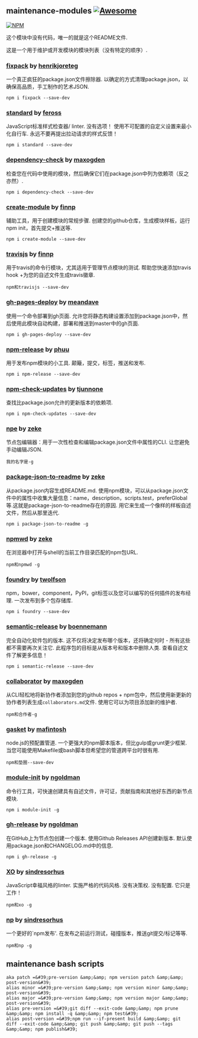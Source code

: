 ## maintenance-modules [![Awesome](https://cdn.rawgit.com/sindresorhus/awesome/d7305f38d29fed78fa85652e3a63e154dd8e8829/media/badge.svg)](https://github.com/sindresorhus/awesome)

[![NPM](https://nodei.co/npm/maintenance-modules.png)](https://www.npmjs.com/package/maintenance-modules)

这个模块中没有代码，唯一的就是这个README文件.

这是一个用于维护或开发模块的模块列表（没有特定的顺序）.

### [fixpack](https://github.com/henrikjoreteg/fixpack) by [henrikjoreteg](https://www.npmjs.com/~henrikjoreteg)

 一个真正疯狂的package.json文件擦除器.  以确定的方式清理package.json，以确保高品质，手工制作的艺术JSON.

```
npm i fixpack --save-dev
```

### [standard](https://github.com/feross/standard) by [feross](https://www.npmjs.com/~feross)

 JavaScript标准样式检查器/ linter.  没有选项！  使用不可配置的自定义设置来最小化自行车.  永远不要再提出拉动请求的样式反馈！

```
npm i standard --save-dev
```

### [dependency-check](https://github.com/maxogden/dependency-check) by [maxogden](https://www.npmjs.com/~maxogden)

检查您在代码中使用的模块，然后确保它们在package.json中列为依赖项（反之亦然）.

```
npm i dependency-check --save-dev
```

### [create-module](https://github.com/finnp/create-module) by [finnp](https://www.npmjs.com/~finnpauls)

 辅助工具，用于创建模块的常规步骤.  创建空的github仓库，生成模块样板，运行npm init，首先提交+推送等.

```
npm i create-module --save-dev
```

### [travisjs](https://github.com/finnp/node-travisjs) by [finnp](https://www.npmjs.com/~finnpauls)

 用于travis的命令行模块，尤其适用于管理节点模块的测试.  帮助您快速添加travis hook +为您的自述文件生成travis徽章.

```
npm和travisjs --save-dev
```

### [gh-pages-deploy](https://github.com/meandavejustice/gh-pages-deploy) by [meandave](https://www.npmjs.com/~meandave)

 使用一个命令部署到gh页面.  允许您将静态构建设置添加到package.json中，然后使用此模块自动构建，部署和推送到master中的gh页面.

```
npm i gh-pages-deploy --save-dev
```

### [npm-release](https://github.com/phuu/npm-release) by [phuu](https://www.npmjs.com/~phuu)

 用于发布npm模块的小工具.  颠簸，提交，标签，推送和发布.

```
npm i npm-release --save-dev
```

### [npm-check-updates](https://github.com/tjunnone/npm-check-updates) by [tjunnone](https://www.npmjs.com/~tjunnone)

查找比package.json允许的更新版本的依赖项.

```
npm i npm-check-updates --save-dev
```

### [npe](https://github.com/zeke/npe) by [zeke](https://www.npmjs.com/~zeke)

 节点包编辑器：用于一次性检查和编辑package.json文件中属性的CLI.  让您避免手动编辑JSON.

```
我的名字是-g
```

### [package-json-to-readme](https://github.com/zeke/package-json-to-readme) by [zeke](https://npmjs.org/~zeke)

 从package.json内容生成README.md.  使用npm模块，可以从package.json文件中的属性中收集大量信息：name，description，scripts.test，preferGlobal等.这就是package-json-to-readme存在的原因.  用它来生成一个像样的样板自述文件，然后从那里迭代. 

```
npm i package-json-to-readme -g
```

### [npmwd](https://github.com/zeke/npmwd) by [zeke](https://npmjs.org/~zeke)

在浏览器中打开与shell的当前工作目录匹配的npm包URL.

```
npm和npmwd -g
```

### [foundry](https://github.com/twolfson/foundry) by [twolfson](https://www.npmjs.com/~twolfson)

 npm，bower，component，PyPI，git标签以及您可以编写的任何插件的发布经理.  一次发布到多个包存储库.

```
npm i foundry --save-dev
```

### [semantic-release](https://github.com/semantic-release/semantic-release) by [boennemann](https://www.npmjs.com/~boennemann)

 完全自动化软件包的版本.  这不仅将决定发布哪个版本，还将确定何时 - 所有这些都不需要再次关注它.  此程序包的目标是从版本号和版本中删除人类.  查看自述文件了解更多信息！

```
npm i semantic-release --save-dev
```

### [collaborator](https://github.com/maxogden/collaborator) by [maxogden](https://www.npmjs.com/~maxogden)

 从CLI轻松地将新协作者添加到您的github repos + npm包中，然后使用新更新的协作者列表生成`collaborators.md`文件.  使用它可以为项目添加新的维护者.

```
npm和合作者-g
```

### [gasket](https://www.npmjs.com/package/gasket) by [mafintosh](https://www.npmjs.com/~mafintosh)

 node.js的预配置管道.  一个更强大的npm脚本版本，但比gulp或grunt更少框架.  当您可能使用Makefile或bash脚本但希望您的管道跨平台时很有用.

```
npm和垫圈--save-dev
```

### [module-init](https://github.com/ngoldman/module-init) by [ngoldman](https://www.npmjs.com/~ngoldman)

命令行工具，可快速创建具有自述文件，许可证，贡献指南和其他好东西的新节点模块.

```
npm i module-init -g
```

### [gh-release](https://github.com/ngoldman/gh-release) by [ngoldman](https://www.npmjs.com/~ngoldman)

 在GitHub上为节点包创建一个版本.  使用Github Releases API创建新版本.  默认使用package.json和CHANGELOG.md中的信息.

```
npm i gh-release -g
```

### [XO](https://github.com/sindresorhus/xo) by [sindresorhus](https://www.npmjs.com/~sindresorhus)

 JavaScript幸福风格的linter.  实施严格的代码风格.  没有决策权.  没有配置.  它只是工作！

```
npm和xo -g
```

### [np](https://github.com/sindresorhus/np) by [sindresorhus](https://www.npmjs.com/~sindresorhus)

 一个更好的`npm发布&#39;.  在发布之前运行测试，碰撞版本，推送git提交/标记等等.

```
npm和np -g
```

## maintenance bash scripts

```
aka patch =&#39;pre-version &amp;&amp; npm version patch &amp;&amp; post-version&#39;
alias minor =&#39;pre-version &amp;&amp; npm version minor &amp;&amp; post-version&#39;
alias major =&#39;pre-version &amp;&amp; npm version major &amp;&amp; post-version&#39;
alias pre-version =&#39;git diff --exit-code &amp;&amp; npm prune &amp;&amp; npm install -q &amp;&amp; npm test&#39;
alias post-version =&#39;npm run --if-present build &amp;&amp; git diff --exit-code &amp;&amp; git push &amp;&amp; git push --tags &amp;&amp; npm publish&#39;
```
